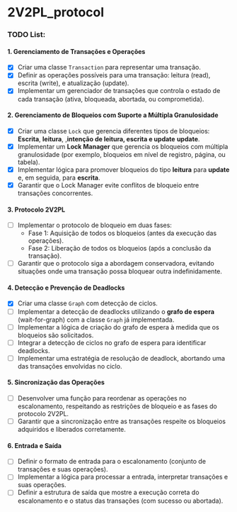 # 2V2PL_protocol

### TODO List:

#### **1. Gerenciamento de Transações e Operações**

- [x] Criar uma classe `Transaction` para representar uma transação.
- [x] Definir as operações possíveis para uma transação: leitura (read), escrita (write), e atualização (update).
- [x] Implementar um gerenciador de transações que controla o estado de cada transação (ativa, bloqueada, abortada, ou comprometida).

#### **2. Gerenciamento de Bloqueios com Suporte a Múltipla Granulosidade**

- [x] Criar uma classe `Lock` que gerencia diferentes tipos de bloqueios: **Escrita**, **leitura**, ,**intenção de leitura, escrita e update** **update**.
- [x] Implementar um **Lock Manager** que gerencia os bloqueios com múltipla granulosidade (por exemplo, bloqueios em nível de registro, página, ou tabela).
- [x] Implementar lógica para promover bloqueios do tipo **leitura** para **update** e, em seguida, para **escrita**.
- [x] Garantir que o Lock Manager evite conflitos de bloqueio entre transações concorrentes.

#### **3. Protocolo 2V2PL**

- [ ] Implementar o protocolo de bloqueio em duas fases:
  - Fase 1: Aquisição de todos os bloqueios (antes da execução das operações).
  - Fase 2: Liberação de todos os bloqueios (após a conclusão da transação).
- [ ] Garantir que o protocolo siga a abordagem conservadora, evitando situações onde uma transação possa bloquear outra indefinidamente.

#### **4. Detecção e Prevenção de Deadlocks**

- [x] Criar uma classe `Graph` com detecção de ciclos.
- [ ] Implementar a detecção de deadlocks utilizando o **grafo de espera** (wait-for-graph) com a classe `Graph` já implementada.
- [ ] Implementar a lógica de criação do grafo de espera à medida que os bloqueios são solicitados.
- [ ] Integrar a detecção de ciclos no grafo de espera para identificar deadlocks.
- [ ] Implementar uma estratégia de resolução de deadlock, abortando uma das transações envolvidas no ciclo.

#### **5. Sincronização das Operações**

- [ ] Desenvolver uma função para reordenar as operações no escalonamento, respeitando as restrições de bloqueio e as fases do protocolo 2V2PL.
- [ ] Garantir que a sincronização entre as transações respeite os bloqueios adquiridos e liberados corretamente.

#### **6. Entrada e Saída**

- [ ] Definir o formato de entrada para o escalonamento (conjunto de transações e suas operações).
- [ ] Implementar a lógica para processar a entrada, interpretar transações e suas operações.
- [ ] Definir a estrutura de saída que mostre a execução correta do escalonamento e o status das transações (com sucesso ou abortada).

